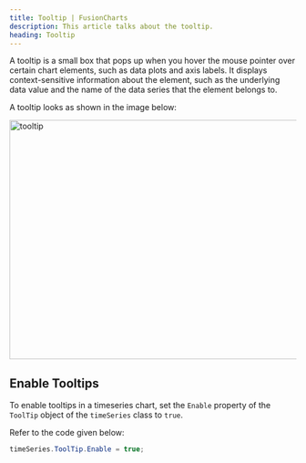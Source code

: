 ```yaml
---
title: Tooltip | FusionCharts
description: This article talks about the tooltip.
heading: Tooltip
---
```


A tooltip is a small box that pops up when you hover the mouse pointer over certain chart elements, such as data plots and axis labels. It displays context-sensitive information about the element, such as the underlying data value and the name of the data series that the element belongs to.

A tooltip looks as shown in the image below:

<img src="{% site.BASE_URL %}/images/tooltip-fusiontime-net.png" alt="tooltip" width="700" height="420">

## Enable Tooltips

To enable tooltips in a timeseries chart, set the `Enable` property of the `ToolTip` object of the `timeSeries` class to `true`.

Refer to the code given below:

```csharp
timeSeries.ToolTip.Enable = true;
```
